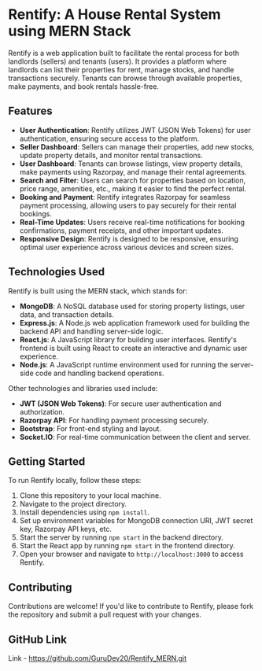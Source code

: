 # Rentify: A House Rental System using MERN Stack

Rentify is a web application built to facilitate the rental process for both landlords (sellers) and tenants (users). It provides a platform where landlords can list their properties for rent, manage stocks, and handle transactions securely. Tenants can browse through available properties, make payments, and book rentals hassle-free.

## Features

- **User Authentication**: Rentify utilizes JWT (JSON Web Tokens) for user authentication, ensuring secure access to the platform.
- **Seller Dashboard**: Sellers can manage their properties, add new stocks, update property details, and monitor rental transactions.
- **User Dashboard**: Tenants can browse listings, view property details, make payments using Razorpay, and manage their rental agreements.
- **Search and Filter**: Users can search for properties based on location, price range, amenities, etc., making it easier to find the perfect rental.
- **Booking and Payment**: Rentify integrates Razorpay for seamless payment processing, allowing users to pay securely for their rental bookings.
- **Real-Time Updates**: Users receive real-time notifications for booking confirmations, payment receipts, and other important updates.
- **Responsive Design**: Rentify is designed to be responsive, ensuring optimal user experience across various devices and screen sizes.

## Technologies Used

Rentify is built using the MERN stack, which stands for:

- **MongoDB**: A NoSQL database used for storing property listings, user data, and transaction details.
- **Express.js**: A Node.js web application framework used for building the backend API and handling server-side logic.
- **React.js**: A JavaScript library for building user interfaces. Rentify's frontend is built using React to create an interactive and dynamic user experience.
- **Node.js**: A JavaScript runtime environment used for running the server-side code and handling backend operations.

Other technologies and libraries used include:

- **JWT (JSON Web Tokens)**: For secure user authentication and authorization.
- **Razorpay API**: For handling payment processing securely.
- **Bootstrap**: For front-end styling and layout.
- **Socket.IO**: For real-time communication between the client and server.

## Getting Started

To run Rentify locally, follow these steps:

1. Clone this repository to your local machine.
2. Navigate to the project directory.
3. Install dependencies using `npm install`.
4. Set up environment variables for MongoDB connection URI, JWT secret key, Razorpay API keys, etc.
5. Start the server by running `npm start` in the backend directory.
6. Start the React app by running `npm start` in the frontend directory.
7. Open your browser and navigate to `http://localhost:3000` to access Rentify.

## Contributing

Contributions are welcome! If you'd like to contribute to Rentify, please fork the repository and submit a pull request with your changes.

## GitHub Link

Link - https://github.com/GuruDev20/Rentify_MERN.git